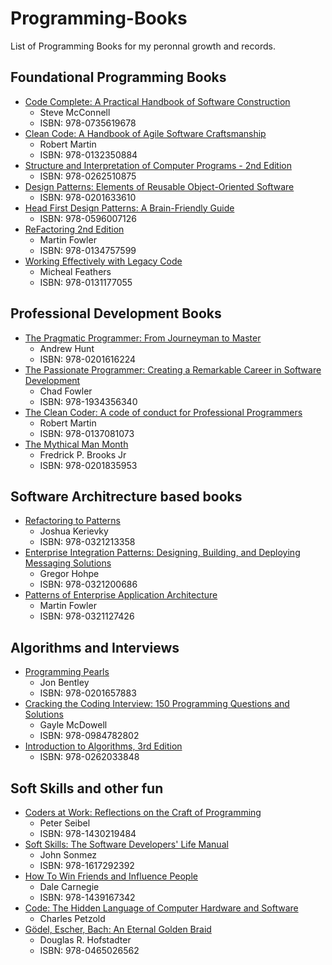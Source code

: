 # Programming-Books
List of Programming Books for my peronnal growth and records.
									
## Foundational Programming Books
- [Code Complete: A Practical Handbook of Software Construction](https://www.amazon.com/Code-Complete-Practical-Handbook-Construction/dp/0735619670)
  - Steve McConnell 
  - ISBN: 978-0735619678
- [Clean Code: A Handbook of Agile Software Craftsmanship](https://www.amazon.com/Clean-Code-Handbook-Software-Craftsmanship/dp/0132350882?tag=javamysqlanta-20)
  - Robert Martin 
  - ISBN: 978-0132350884 
- [Structure and Interpretation of Computer Programs - 2nd Edition](https://www.amazon.com/gp/product/0262510871)
  - ISBN: 978-0262510875 
- [Design Patterns: Elements of Reusable Object-Oriented Software](https://www.amazon.com/gp/product/0201633612)
  - ISBN: 978-0201633610 
- [Head First Design Patterns: A Brain-Friendly Guide](https://www.amazon.com/gp/product/0596007124)
  - ISBN: 978-0596007126 					
- [ReFactoring 2nd Edition](https://www.amazon.com/Refactoring-Improving-Existing-Addison-Wesley-Signature/dp/0134757599)
  - Martin Fowler	
  - ISBN: 978-0134757599  
- [Working Effectively with Legacy Code](https://www.amazon.com/gp/product/0131177052)
  - Micheal Feathers
  - ISBN: 978-0131177055
## Professional Development Books									
- [The Pragmatic Programmer: From Journeyman to Master](https://www.amazon.com/dp/020161622X/?tag=codihorr-20)
  - Andrew Hunt 
  - ISBN: 978-0201616224
- [The Passionate Programmer: Creating a Remarkable Career in Software Development](https://www.amazon.com/gp/product/1934356344)
  - Chad Fowler 
  - ISBN: 978-1934356340
- [The Clean Coder: A code of conduct for Professional Programmers](https://www.amazon.com/gp/product/0137081073)
  - Robert Martin 
  - ISBN: 978-0137081073
- [The Mythical Man Month](https://www.amazon.com/Mythica-Man-Month-Software-Engineering-Anniversary/dp/0201835959)
  - Fredrick P. Brooks Jr 
  - ISBN: 978-0201835953
## Software Architrecture based books									
- [Refactoring to Patterns](https://www.amazon.com/gp/product/0321213351)
  - Joshua Kerievky
  - ISBN: 978-0321213358
- [Enterprise Integration Patterns: Designing, Building, and Deploying Messaging Solutions](https://www.amazon.com/gp/product/0321200683)
  - Gregor Hohpe
  - ISBN: 978-0321200686				
- [Patterns of Enterprise Application Architecture](https://www.amazon.com/gp/product/0321127420)
  - Martin Fowler
  - ISBN: 978-0321127426 
## Algorithms and Interviews									
- [Programming Pearls](https://www.amazon.com/gp/product/0201657880)
  - Jon Bentley
  - ISBN: 978-0201657883
- [Cracking the Coding Interview: 150 Programming Questions and Solutions](https://www.amazon.com/Cracking-Coding-Interview-Programming-Questions/dp/098478280X)
  - Gayle McDowell 
  - ISBN: 978-0984782802
- [Introduction to Algorithms, 3rd Edition](https://www.amazon.com/gp/product/0262033844)
  - ISBN: 978-0262033848
## Soft Skills and other fun									
- [Coders at Work: Reflections on the Craft of Programming](https://www.amazon.com/gp/product/1430219483)
  - Peter Seibel
  - ISBN: 978-1430219484
- [Soft Skills: The Software Developers' Life Manual](https://www.amazon.com/gp/product/1617292397)
  - John Sonmez 
  - ISBN: 978-1617292392
- [How To Win Friends and Influence People](https://www.amazon.com/gp/product/B003WEAI4E)
  - Dale Carnegie 
  - ISBN: 978-1439167342
- [Code: The Hidden Language of Computer Hardware and Software](https://www.amazon.com/gp/product/B00JDMPOK2)
  - Charles Petzold
- [Gödel, Escher, Bach: An Eternal Golden Braid](https://www.amazon.com/gp/product/0465026567)
  - Douglas R. Hofstadter 
  - ISBN: 978-0465026562

